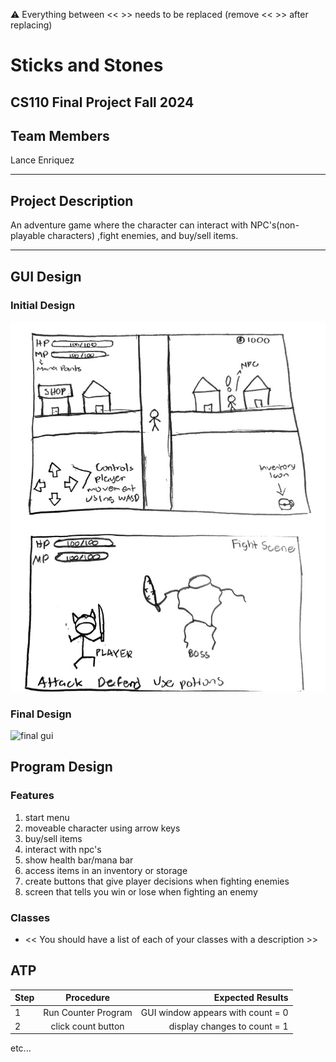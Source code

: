 
:warning: Everything between << >> needs to be replaced (remove << >> after replacing)

# Sticks and Stones
## CS110 Final Project  Fall 2024

## Team Members

Lance Enriquez

***

## Project Description

An adventure game where the character can interact with NPC's(non-playable characters)
,fight enemies, and buy/sell items.

***    

## GUI Design

### Initial Design

![initial gui](assets/gui.jpg)

### Final Design

![final gui](assets/finalgui.jpg)

## Program Design

### Features

1. start menu
2. moveable character using arrow keys
3. buy/sell items
4. interact with npc's
5. show health bar/mana bar
6. access items in an inventory or storage
7. create buttons that give player decisions when fighting enemies
8. screen that tells you win or lose when fighting an enemy

### Classes

- << You should have a list of each of your classes with a description >>

## ATP

| Step                 |Procedure             |Expected Results                   |
|----------------------|:--------------------:|----------------------------------:|
|  1                   | Run Counter Program  |GUI window appears with count = 0  |
|  2                   | click count button   | display changes to count = 1      |
etc...
